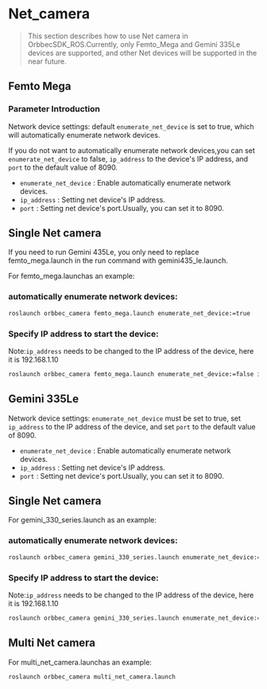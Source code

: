 # Net_camera

> This section describes how to use Net camera in OrbbecSDK_ROS.Currently, only Femto_Mega and Gemini 335Le devices are supported, and other Net devices will be supported in the near future.

## Femto Mega

### Parameter Introduction

Network device settings: default `enumerate_net_device` is set to true, which will automatically enumerate network devices.

If you do not want to automatically enumerate network devices,you can set `enumerate_net_device` to false, `ip_address` to the device's IP address, and `port` to the default value of 8090.

* `enumerate_net_device` : Enable automatically enumerate network devices.
* `ip_address` : Setting net device's IP address.
* `port` : Setting net device's port.Usually, you can set it to 8090.

## Single Net camera

If you need to run Gemini 435Le, you only need to replace femto_mega.launch in the run command with gemini435_le.launch.

For femto_mega.launchas an example:

### automatically enumerate network devices:

```bash
roslaunch orbbec_camera femto_mega.launch enumerate_net_device:=true
```

### Specify IP address to start the device:

Note:`ip_address` needs to be changed to the IP address of the device, here it is 192.168.1.10

```bash
roslaunch orbbec_camera femto_mega.launch enumerate_net_device:=false ip_address:=192.168.1.10 port:=8090
```

## Gemini 335Le

Network device settings: `enumerate_net_device` must be set to true, set `ip_address` to the IP address of the device, and set `port` to the default value of 8090.

* `enumerate_net_device` : Enable automatically enumerate network devices.
* `ip_address` : Setting net device's IP address.
* `port` : Setting net device's port.Usually, you can set it to 8090.

## Single Net camera

For gemini_330_series.launch as an example:

### automatically enumerate network devices:

```bash
roslaunch orbbec_camera gemini_330_series.launch enumerate_net_device:=true
```

### Specify IP address to start the device:

Note:`ip_address` needs to be changed to the IP address of the device, here it is 192.168.1.10

```bash
roslaunch orbbec_camera gemini_330_series.launch enumerate_net_device:=true ip_address:=192.168.1.10 port:=8090
```

## Multi Net camera

For multi_net_camera.launchas an example:

```bash
roslaunch orbbec_camera multi_net_camera.launch
```
